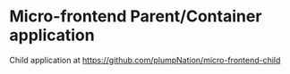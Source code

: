 # Micro-frontend Parent/Container application

Child application at https://github.com/plumpNation/micro-frontend-child
